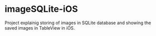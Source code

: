 # imageSQLite-iOS
Project explainig storing of images in SQLite database and showing the saved images in TableView in iOS.
